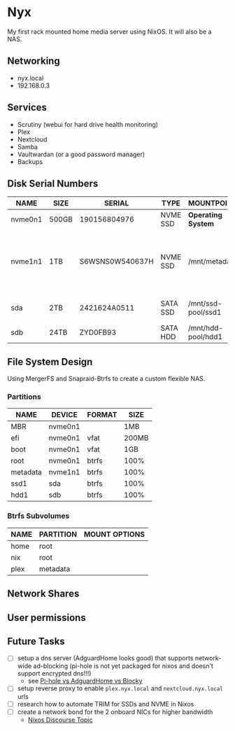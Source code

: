 # Nyx

My first rack mounted home media server using NixOS.
It will also be a NAS.

## Networking

- nyx.local
- 192.168.0.3

## Services

- Scrutiny (webui for hard drive health monitoring)
- Plex
- Nextcloud
- Samba
- Vaultwardan (or a good password manager)
- Backups

## Disk Serial Numbers

| NAME | SIZE | SERIAL | TYPE | MOUNTPOINT | PURPOSE | 
|-------|--------|--------|-------|-------|-------| 
| nvme0n1 | 500GB | 190156804976 | NVME SSD | **Operating System** | OS | 
| nvme1n1 | 1TB | S6WSNS0W540637H | NVME SSD | /mnt/metadata | Plex Metadata and other databases for fast webpage loading | 
| sda | 2TB | 2421624A0511 | SATA SSD | /mnt/ssd-pool/ssd1 | Cache for main storage | 
| sdb | 24TB | ZYD0FB93 | SATA HDD | /mnt/hdd-pool/hdd1 | Normal storage | 

## File System Design

Using MergerFS and Snapraid-Btrfs to create a custom flexible NAS.

### Partitions

| NAME | DEVICE | FORMAT | SIZE |
|---|---|---|---|
| MBR       | nvme0n1 |   | 1MB |
| efi       | nvme0n1 | vfat | 200MB |
| boot      | nvme0n1 | vfat  | 1GB |
| root      | nvme0n1 | btrfs | 100% |
| metadata  | nvme1n1 | btrfs  | 100% |
| ssd1 | sda | btrfs | 100% |
| hdd1 | sdb | btrfs | 100% |

### Btrfs Subvolumes

| NAME | PARTITION | MOUNT OPTIONS |
|---|---|---|
| home | root | |
| nix | root | |
| plex | metadata | |

## Network Shares

## User permissions

## Future Tasks

- [ ] setup a dns server (AdguardHome looks good) that supports network-wide ad-blocking (pi-hole is not yet packaged for nixos and doesn't support encrypted dns!!!)
    - see [Pi-hole vs AdguardHome vs Blocky](https://www.youtube.com/watch?v=rfBh2VVOVZA)
- [ ] setup reverse proxy to enable `plex.nyx.local` and `nextcloud.nyx.local` urls
- [ ] research how to automate TRIM for SSDs and NVME in Nixos
- [ ] create a network bond for the 2 onboard NICs for higher bandwidth
    - [Nixos Discourse Topic](https://discourse.nixos.org/t/bonding-interface/18346/6)
